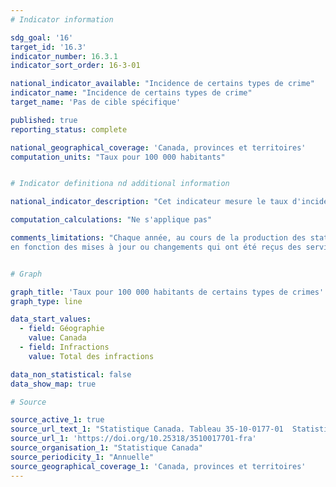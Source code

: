 ```yaml
---
# Indicator information

sdg_goal: '16'
target_id: '16.3'
indicator_number: 16.3.1
indicator_sort_order: 16-3-01

national_indicator_available: "Incidence de certains types de crime"
indicator_name: "Incidence de certains types de crime"
target_name: 'Pas de cible spécifique'

published: true
reporting_status: complete

national_geographical_coverage: 'Canada, provinces et territoires'
computation_units: "Taux pour 100 000 habitants"


# Indicator definitiona nd additional information

national_indicator_description: "Cet indicateur mesure le taux d'incidence de certains types de crimes."

computation_calculations: "Ne s'applique pas"

comments_limitations: "Chaque année, au cours de la production des statistiques sur la criminalité, les données de l'année précédente sont révisées 
en fonction des mises à jour ou changements qui ont été reçus des services de police."


# Graph

graph_title: 'Taux pour 100 000 habitants de certains types de crimes'
graph_type: line

data_start_values:
  - field: Géographie
    value: Canada
  - field: Infractions
    value: Total des infractions

data_non_statistical: false
data_show_map: true

# Source

source_active_1: true
source_url_text_1: "Statistique Canada. Tableau 35-10-0177-01  Statistiques des crimes fondés sur l'affaire, par infractions détaillées, Canada, provinces, territoires et régions métropolitaines de recensement"
source_url_1: 'https://doi.org/10.25318/3510017701-fra'
source_organisation_1: "Statistique Canada"
source_periodicity_1: "Annuelle"
source_geographical_coverage_1: 'Canada, provinces et territoires'
---
```

